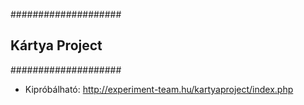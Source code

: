 ####################
## Kártya Project ##
####################

- Kipróbálható: http://experiment-team.hu/kartyaproject/index.php